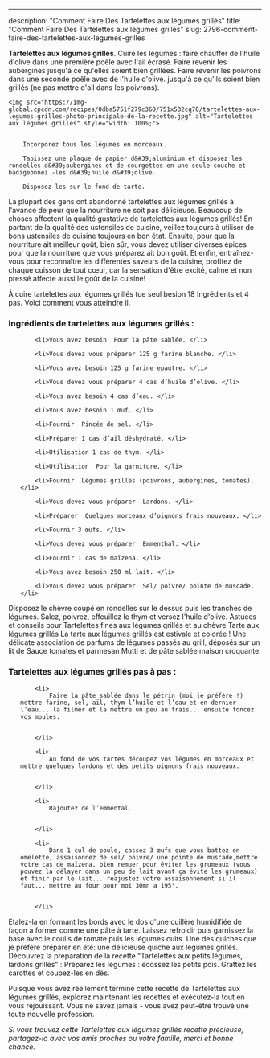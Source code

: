 ---
description: "Comment Faire Des Tartelettes aux légumes grillés"
title: "Comment Faire Des Tartelettes aux légumes grillés"
slug: 2796-comment-faire-des-tartelettes-aux-legumes-grilles

<p>
	<strong>Tartelettes aux légumes grillés</strong>. 
	Cuire les légumes : faire chauffer de l&#39;huile d&#39;olive dans une première poêle avec l&#39;ail écrasé. Faire revenir les aubergines jusqu&#39;à ce qu&#39;elles soient bien grillées. Faire revenir les poivrons dans une seconde poêle avec de l&#39;huile d&#39;olive. jusqu&#39;à ce qu&#39;ils soient bien grillés (ne pas mettre d&#39;ail dans les poivrons).
</p>
<p>
	
	<img src="https://img-global.cpcdn.com/recipes/0dba5751f279c360/751x532cq70/tartelettes-aux-legumes-grilles-photo-principale-de-la-recette.jpg" alt="Tartelettes aux légumes grillés" style="width: 100%;">
	
	
		Incorporez tous les légumes en morceaux.
	
		Tapissez une plaque de papier d&#39;aluminium et disposez les rondelles d&#39;aubergines et de courgettes en une seule couche et badigeonnez -les d&#39;huile d&#39;olive.
	
		Disposez-les sur le fond de tarte.
	
</p>

La plupart des gens ont abandonné tartelettes aux légumes grillés à l'avance de peur que la nourriture ne soit pas délicieuse. Beaucoup de choses affectent la qualité gustative de tartelettes aux légumes grillés! En partant de la qualité des ustensiles de cuisine, veillez toujours à utiliser de bons ustensiles de cuisine toujours en bon état. Ensuite, pour que la nourriture ait meilleur goût, bien sûr, vous devez utiliser diverses épices pour que la nourriture que vous préparez ait bon goût. Et enfin, entraînez-vous pour reconnaître les différentes saveurs de la cuisine, profitez de chaque cuisson de tout cœur, car la sensation d'être excité, calme et non pressé affecte aussi le goût de la cuisine!

<!--inarticleads1-->

À cuire tartelettes aux légumes grillés tue seul besion 18 Ingrédients et 4 pas. Voici comment vous atteindre il.

<h3>Ingrédients de tartelettes aux légumes grillés :</h3>

<ol>
	
		<li>Vous avez besoin  Pour la pâte sablée. </li>
	
		<li>Vous devez vous préparer 125 g farine blanche. </li>
	
		<li>Vous avez besoin 125 g farine epautre. </li>
	
		<li>Vous devez vous préparer 4 cas d’huile d’olive. </li>
	
		<li>Vous avez besoin 4 cas d’eau. </li>
	
		<li>Vous avez besoin 1 œuf. </li>
	
		<li>Fournir  Pincée de sel. </li>
	
		<li>Préparer 1 cas d’aïl déshydraté. </li>
	
		<li>Utilisation 1 cas de thym. </li>
	
		<li>Utilisation  Pour la garniture. </li>
	
		<li>Fournir  Légumes grillés (poivrons, aubergines, tomates). </li>
	
		<li>Vous devez vous préparer  Lardons. </li>
	
		<li>Préparer  Quelques morceaux d’oignons frais nouveaux. </li>
	
		<li>Fournir 3 œufs. </li>
	
		<li>Vous devez vous préparer  Emmenthal. </li>
	
		<li>Fournir 1 cas de maïzena. </li>
	
		<li>Vous avez besoin 250 ml lait. </li>
	
		<li>Vous devez vous préparer  Sel/ poivre/ pointe de muscade. </li>
	
</ol>

Disposez le chèvre coupé en rondelles sur le dessus puis les tranches de légumes. Salez, poivrez, effeuillez le thym et versez l&#39;huile d&#39;olive. Astuces et conseils pour Tartelettes fines aux légumes grillés et au chèvre Tarte aux légumes grillés La tarte aux légumes grillés est estivale et colorée ! Une délicate association de parfums de légumes passés au grill, déposés sur un lit de Sauce tomates et parmesan Mutti et de pâte sablée maison croquante. 

<!--inarticleads2-->

<h3>Tartelettes aux légumes grillés pas à pas :</h3>

<ol>
	
		<li>
			Faire la pâte sablée dans le pétrin (moi je préfère !) mettre farine, sel, aïl, thym l’huile et l’eau et en dernier l’eau... la filmer et la mettre un peu au frais... ensuite foncez vos moules.
			
			
		</li>
	
		<li>
			Au fond de vos tartes découpez vos légumes en morceaux et mettre quelques lardons et des petits oignons frais nouveaux.
			
			
		</li>
	
		<li>
			Rajoutez de l’emmental.
			
			
		</li>
	
		<li>
			Dans 1 cul de poule, cassez 3 œufs que vous battez en omelette, assaisonnez de sel/ poivre/ une pointe de muscade,mettre votre cas de maïzena, bien remuer pour éviter les grumeaux (vous pouvez la délayer dans un peu de lait avant ça évite les grumeaux) et finir par le lait... réajustez votre assaisonnement si il faut... mettre au four pour moi 30mn a 195°.
			
			
		</li>
	
</ol>

Etalez-la en formant les bords avec le dos d&#39;une cuillère humidifiée de façon à former comme une pâte à tarte. Laissez refroidir puis garnissez la base avec le coulis de tomate puis les légumes cuits. Une des quiches que je préfère préparer en été: une délicieuse quiche aux légumes grillés. Découvrez la préparation de la recette &#34;Tartelettes aux petits légumes, lardons grillés&#34; : Préparez les légumes : écossez les petits pois. Grattez les carottes et coupez-les en dés. 

<!--inarticleads1-->

<p>
Puisque vous avez réellement terminé cette recette de Tartelettes aux légumes grillés, explorez maintenant les recettes et exécutez-la tout en vous réjouissant. Vous ne savez jamais - vous avez peut-être trouvé une toute nouvelle profession.
</p>

<p>
<i>Si vous trouvez cette Tartelettes aux légumes grillés recette précieuse, partagez-la avec vos amis proches ou votre famille, merci et bonne chance.</i>
</p>
